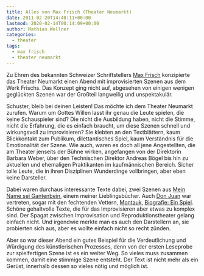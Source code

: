 ```yaml
---
title: Alles von Max Frisch (Theater Neumarkt)
date: 2011-02-20T14:40:11+00:00
lastmod: 2020-02-14T00:14:09+00:00
author: Mathias Wellner
categories:
  - theater
tags:
  - max frisch
  - theater neumarkt
---
```

Zu Ehren des bekannten Schweizer Schriftstellers [Max Frisch](http://de.wikipedia.org/wiki/Max_Frisch) konzipierte das Theater Neumarkt einen Abend mit improvisierten Szenen aus dem Werk Frischs. Das Konzept ging nicht auf, abgesehen von einigen wenigen geglückten Szenen war der Großteil langweilig und unspektakulär. 

Schuster, bleib bei deinen Leisten! Das möchte ich dem Theater Neumarkt zurufen. Warum um Gottes Willen lasst ihr genau die Leute spielen, die keine Schauspieler sind? Die nicht die Ausbildung haben, nicht die Stimme, nicht die Erfahrung, die es einfach braucht, um diese Szenen schnell und wirkungsvoll zu improvisieren? Sie klebten an den Textblättern, kaum Blickkontakt zum Publikum, dilettantisches Spiel, kaum Verständnis für die Emotionalität der Szene. Wie auch, waren es doch all jene Angestellten, die am Theater jenseits der Bühne wirken, angefangen von der Direktorin Barbara Weber, über den Technischen Direktor Andreas Bögel bis hin zu aktuellen und ehemaligen Praktikanten im kaufmännischen Bereich. Sicher tolle Leute, die in ihren Disziplinen Wunderdinge vollbringen, aber eben keine Darsteller. 

Dabei waren durchaus interessante Texte dabei, zwei Szenen aus [Mein Name sei Gantenbein](http://de.wikipedia.org/wiki/Mein_Name_sei_Gantenbein), einem meiner Lieblingsbücher. Auch [Don Juan](http://de.wikipedia.org/wiki/Don_Juan_oder_Die_Liebe_zur_Geometrie) war vertreten, sogar mit den fechtenden Vettern, [Montauk](http://de.wikipedia.org/wiki/Montauk_%28Erz%C3%A4hlung%29), [Biografie: Ein Spiel](http://de.wikipedia.org/wiki/Biografie:_Ein_Spiel). Schöne gehaltvolle Texte, die für das Improvisieren aber etwas zu komplex sind. Der Spagat zwischen Improvisation und Reproduktionstheater gelang einfach nicht. Und irgendwie merkte man es auch den Darstellern an, sie probierten sich aus, aber es wollte einfach nicht so recht zünden. 

Aber so war dieser Abend ein gutes Beispiel für die Verdeutlichung und Würdigung des künstlerischen Prozesses, denn von der ersten Leseprobe zur spielfertigen Szene ist es ein weiter Weg. So vieles muss zusammen kommen, damit eine stimmige Szene entsteht. Der Text ist nicht mehr als ein Gerüst, innerhalb dessen so vieles nötig und möglich ist.